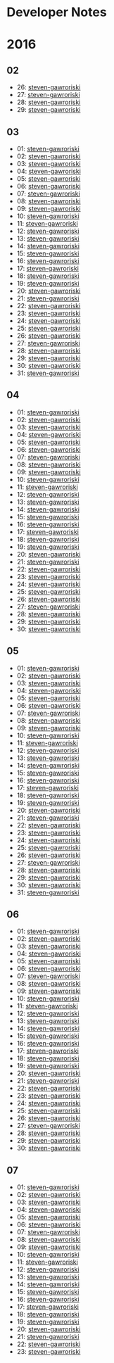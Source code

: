 # Developer Notes

# 2016

## 02

 * 26: 
   [steven-gawroriski](steven-gawroriski/2016/02/26.mkd)
 * 27: 
   [steven-gawroriski](steven-gawroriski/2016/02/27.mkd)
 * 28: 
   [steven-gawroriski](steven-gawroriski/2016/02/28.mkd)
 * 29: 
   [steven-gawroriski](steven-gawroriski/2016/02/29.mkd)

## 03

 * 01: 
   [steven-gawroriski](steven-gawroriski/2016/03/01.mkd)
 * 02: 
   [steven-gawroriski](steven-gawroriski/2016/03/02.mkd)
 * 03: 
   [steven-gawroriski](steven-gawroriski/2016/03/03.mkd)
 * 04: 
   [steven-gawroriski](steven-gawroriski/2016/03/04.mkd)
 * 05: 
   [steven-gawroriski](steven-gawroriski/2016/03/05.mkd)
 * 06: 
   [steven-gawroriski](steven-gawroriski/2016/03/06.mkd)
 * 07: 
   [steven-gawroriski](steven-gawroriski/2016/03/07.mkd)
 * 08: 
   [steven-gawroriski](steven-gawroriski/2016/03/08.mkd)
 * 09: 
   [steven-gawroriski](steven-gawroriski/2016/03/09.mkd)
 * 10: 
   [steven-gawroriski](steven-gawroriski/2016/03/10.mkd)
 * 11: 
   [steven-gawroriski](steven-gawroriski/2016/03/11.mkd)
 * 12: 
   [steven-gawroriski](steven-gawroriski/2016/03/12.mkd)
 * 13: 
   [steven-gawroriski](steven-gawroriski/2016/03/13.mkd)
 * 14: 
   [steven-gawroriski](steven-gawroriski/2016/03/14.mkd)
 * 15: 
   [steven-gawroriski](steven-gawroriski/2016/03/15.mkd)
 * 16: 
   [steven-gawroriski](steven-gawroriski/2016/03/16.mkd)
 * 17: 
   [steven-gawroriski](steven-gawroriski/2016/03/17.mkd)
 * 18: 
   [steven-gawroriski](steven-gawroriski/2016/03/18.mkd)
 * 19: 
   [steven-gawroriski](steven-gawroriski/2016/03/19.mkd)
 * 20: 
   [steven-gawroriski](steven-gawroriski/2016/03/20.mkd)
 * 21: 
   [steven-gawroriski](steven-gawroriski/2016/03/21.mkd)
 * 22: 
   [steven-gawroriski](steven-gawroriski/2016/03/22.mkd)
 * 23: 
   [steven-gawroriski](steven-gawroriski/2016/03/23.mkd)
 * 24: 
   [steven-gawroriski](steven-gawroriski/2016/03/24.mkd)
 * 25: 
   [steven-gawroriski](steven-gawroriski/2016/03/25.mkd)
 * 26: 
   [steven-gawroriski](steven-gawroriski/2016/03/26.mkd)
 * 27: 
   [steven-gawroriski](steven-gawroriski/2016/03/27.mkd)
 * 28: 
   [steven-gawroriski](steven-gawroriski/2016/03/28.mkd)
 * 29: 
   [steven-gawroriski](steven-gawroriski/2016/03/29.mkd)
 * 30: 
   [steven-gawroriski](steven-gawroriski/2016/03/30.mkd)
 * 31: 
   [steven-gawroriski](steven-gawroriski/2016/03/31.mkd)

## 04

 * 01: 
   [steven-gawroriski](steven-gawroriski/2016/04/01.mkd)
 * 02: 
   [steven-gawroriski](steven-gawroriski/2016/04/02.mkd)
 * 03: 
   [steven-gawroriski](steven-gawroriski/2016/04/03.mkd)
 * 04: 
   [steven-gawroriski](steven-gawroriski/2016/04/04.mkd)
 * 05: 
   [steven-gawroriski](steven-gawroriski/2016/04/05.mkd)
 * 06: 
   [steven-gawroriski](steven-gawroriski/2016/04/06.mkd)
 * 07: 
   [steven-gawroriski](steven-gawroriski/2016/04/07.mkd)
 * 08: 
   [steven-gawroriski](steven-gawroriski/2016/04/08.mkd)
 * 09: 
   [steven-gawroriski](steven-gawroriski/2016/04/09.mkd)
 * 10: 
   [steven-gawroriski](steven-gawroriski/2016/04/10.mkd)
 * 11: 
   [steven-gawroriski](steven-gawroriski/2016/04/11.mkd)
 * 12: 
   [steven-gawroriski](steven-gawroriski/2016/04/12.mkd)
 * 13: 
   [steven-gawroriski](steven-gawroriski/2016/04/13.mkd)
 * 14: 
   [steven-gawroriski](steven-gawroriski/2016/04/14.mkd)
 * 15: 
   [steven-gawroriski](steven-gawroriski/2016/04/15.mkd)
 * 16: 
   [steven-gawroriski](steven-gawroriski/2016/04/16.mkd)
 * 17: 
   [steven-gawroriski](steven-gawroriski/2016/04/17.mkd)
 * 18: 
   [steven-gawroriski](steven-gawroriski/2016/04/18.mkd)
 * 19: 
   [steven-gawroriski](steven-gawroriski/2016/04/19.mkd)
 * 20: 
   [steven-gawroriski](steven-gawroriski/2016/04/20.mkd)
 * 21: 
   [steven-gawroriski](steven-gawroriski/2016/04/21.mkd)
 * 22: 
   [steven-gawroriski](steven-gawroriski/2016/04/22.mkd)
 * 23: 
   [steven-gawroriski](steven-gawroriski/2016/04/23.mkd)
 * 24: 
   [steven-gawroriski](steven-gawroriski/2016/04/24.mkd)
 * 25: 
   [steven-gawroriski](steven-gawroriski/2016/04/25.mkd)
 * 26: 
   [steven-gawroriski](steven-gawroriski/2016/04/26.mkd)
 * 27: 
   [steven-gawroriski](steven-gawroriski/2016/04/27.mkd)
 * 28: 
   [steven-gawroriski](steven-gawroriski/2016/04/28.mkd)
 * 29: 
   [steven-gawroriski](steven-gawroriski/2016/04/29.mkd)
 * 30: 
   [steven-gawroriski](steven-gawroriski/2016/04/30.mkd)

## 05

 * 01: 
   [steven-gawroriski](steven-gawroriski/2016/05/01.mkd)
 * 02: 
   [steven-gawroriski](steven-gawroriski/2016/05/02.mkd)
 * 03: 
   [steven-gawroriski](steven-gawroriski/2016/05/03.mkd)
 * 04: 
   [steven-gawroriski](steven-gawroriski/2016/05/04.mkd)
 * 05: 
   [steven-gawroriski](steven-gawroriski/2016/05/05.mkd)
 * 06: 
   [steven-gawroriski](steven-gawroriski/2016/05/06.mkd)
 * 07: 
   [steven-gawroriski](steven-gawroriski/2016/05/07.mkd)
 * 08: 
   [steven-gawroriski](steven-gawroriski/2016/05/08.mkd)
 * 09: 
   [steven-gawroriski](steven-gawroriski/2016/05/09.mkd)
 * 10: 
   [steven-gawroriski](steven-gawroriski/2016/05/10.mkd)
 * 11: 
   [steven-gawroriski](steven-gawroriski/2016/05/11.mkd)
 * 12: 
   [steven-gawroriski](steven-gawroriski/2016/05/12.mkd)
 * 13: 
   [steven-gawroriski](steven-gawroriski/2016/05/13.mkd)
 * 14: 
   [steven-gawroriski](steven-gawroriski/2016/05/14.mkd)
 * 15: 
   [steven-gawroriski](steven-gawroriski/2016/05/15.mkd)
 * 16: 
   [steven-gawroriski](steven-gawroriski/2016/05/16.mkd)
 * 17: 
   [steven-gawroriski](steven-gawroriski/2016/05/17.mkd)
 * 18: 
   [steven-gawroriski](steven-gawroriski/2016/05/18.mkd)
 * 19: 
   [steven-gawroriski](steven-gawroriski/2016/05/19.mkd)
 * 20: 
   [steven-gawroriski](steven-gawroriski/2016/05/20.mkd)
 * 21: 
   [steven-gawroriski](steven-gawroriski/2016/05/21.mkd)
 * 22: 
   [steven-gawroriski](steven-gawroriski/2016/05/22.mkd)
 * 23: 
   [steven-gawroriski](steven-gawroriski/2016/05/23.mkd)
 * 24: 
   [steven-gawroriski](steven-gawroriski/2016/05/24.mkd)
 * 25: 
   [steven-gawroriski](steven-gawroriski/2016/05/25.mkd)
 * 26: 
   [steven-gawroriski](steven-gawroriski/2016/05/26.mkd)
 * 27: 
   [steven-gawroriski](steven-gawroriski/2016/05/27.mkd)
 * 28: 
   [steven-gawroriski](steven-gawroriski/2016/05/28.mkd)
 * 29: 
   [steven-gawroriski](steven-gawroriski/2016/05/29.mkd)
 * 30: 
   [steven-gawroriski](steven-gawroriski/2016/05/30.mkd)
 * 31: 
   [steven-gawroriski](steven-gawroriski/2016/05/31.mkd)

## 06

 * 01: 
   [steven-gawroriski](steven-gawroriski/2016/06/01.mkd)
 * 02: 
   [steven-gawroriski](steven-gawroriski/2016/06/02.mkd)
 * 03: 
   [steven-gawroriski](steven-gawroriski/2016/06/03.mkd)
 * 04: 
   [steven-gawroriski](steven-gawroriski/2016/06/04.mkd)
 * 05: 
   [steven-gawroriski](steven-gawroriski/2016/06/05.mkd)
 * 06: 
   [steven-gawroriski](steven-gawroriski/2016/06/06.mkd)
 * 07: 
   [steven-gawroriski](steven-gawroriski/2016/06/07.mkd)
 * 08: 
   [steven-gawroriski](steven-gawroriski/2016/06/08.mkd)
 * 09: 
   [steven-gawroriski](steven-gawroriski/2016/06/09.mkd)
 * 10: 
   [steven-gawroriski](steven-gawroriski/2016/06/10.mkd)
 * 11: 
   [steven-gawroriski](steven-gawroriski/2016/06/11.mkd)
 * 12: 
   [steven-gawroriski](steven-gawroriski/2016/06/12.mkd)
 * 13: 
   [steven-gawroriski](steven-gawroriski/2016/06/13.mkd)
 * 14: 
   [steven-gawroriski](steven-gawroriski/2016/06/14.mkd)
 * 15: 
   [steven-gawroriski](steven-gawroriski/2016/06/15.mkd)
 * 16: 
   [steven-gawroriski](steven-gawroriski/2016/06/16.mkd)
 * 17: 
   [steven-gawroriski](steven-gawroriski/2016/06/17.mkd)
 * 18: 
   [steven-gawroriski](steven-gawroriski/2016/06/18.mkd)
 * 19: 
   [steven-gawroriski](steven-gawroriski/2016/06/19.mkd)
 * 20: 
   [steven-gawroriski](steven-gawroriski/2016/06/20.mkd)
 * 21: 
   [steven-gawroriski](steven-gawroriski/2016/06/21.mkd)
 * 22: 
   [steven-gawroriski](steven-gawroriski/2016/06/22.mkd)
 * 23: 
   [steven-gawroriski](steven-gawroriski/2016/06/23.mkd)
 * 24: 
   [steven-gawroriski](steven-gawroriski/2016/06/24.mkd)
 * 25: 
   [steven-gawroriski](steven-gawroriski/2016/06/25.mkd)
 * 26: 
   [steven-gawroriski](steven-gawroriski/2016/06/26.mkd)
 * 27: 
   [steven-gawroriski](steven-gawroriski/2016/06/27.mkd)
 * 28: 
   [steven-gawroriski](steven-gawroriski/2016/06/28.mkd)
 * 29: 
   [steven-gawroriski](steven-gawroriski/2016/06/29.mkd)
 * 30: 
   [steven-gawroriski](steven-gawroriski/2016/06/30.mkd)

## 07

 * 01: 
   [steven-gawroriski](steven-gawroriski/2016/07/01.mkd)
 * 02: 
   [steven-gawroriski](steven-gawroriski/2016/07/02.mkd)
 * 03: 
   [steven-gawroriski](steven-gawroriski/2016/07/03.mkd)
 * 04: 
   [steven-gawroriski](steven-gawroriski/2016/07/04.mkd)
 * 05: 
   [steven-gawroriski](steven-gawroriski/2016/07/05.mkd)
 * 06: 
   [steven-gawroriski](steven-gawroriski/2016/07/06.mkd)
 * 07: 
   [steven-gawroriski](steven-gawroriski/2016/07/07.mkd)
 * 08: 
   [steven-gawroriski](steven-gawroriski/2016/07/08.mkd)
 * 09: 
   [steven-gawroriski](steven-gawroriski/2016/07/09.mkd)
 * 10: 
   [steven-gawroriski](steven-gawroriski/2016/07/10.mkd)
 * 11: 
   [steven-gawroriski](steven-gawroriski/2016/07/11.mkd)
 * 12: 
   [steven-gawroriski](steven-gawroriski/2016/07/12.mkd)
 * 13: 
   [steven-gawroriski](steven-gawroriski/2016/07/13.mkd)
 * 14: 
   [steven-gawroriski](steven-gawroriski/2016/07/14.mkd)
 * 15: 
   [steven-gawroriski](steven-gawroriski/2016/07/15.mkd)
 * 16: 
   [steven-gawroriski](steven-gawroriski/2016/07/16.mkd)
 * 17: 
   [steven-gawroriski](steven-gawroriski/2016/07/17.mkd)
 * 18: 
   [steven-gawroriski](steven-gawroriski/2016/07/18.mkd)
 * 19: 
   [steven-gawroriski](steven-gawroriski/2016/07/19.mkd)
 * 20: 
   [steven-gawroriski](steven-gawroriski/2016/07/20.mkd)
 * 21: 
   [steven-gawroriski](steven-gawroriski/2016/07/21.mkd)
 * 22: 
   [steven-gawroriski](steven-gawroriski/2016/07/22.mkd)
 * 23: 
   [steven-gawroriski](steven-gawroriski/2016/07/23.mkd)

